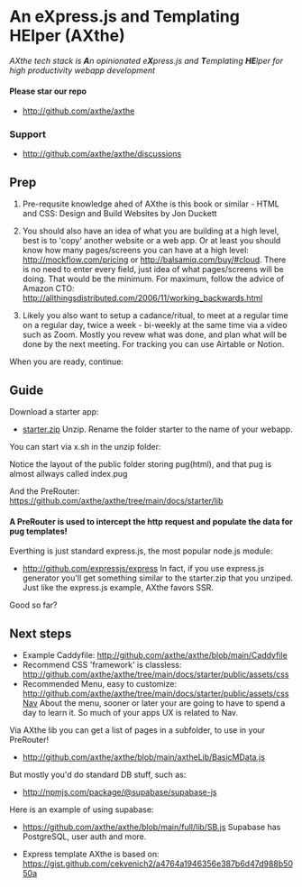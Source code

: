 
# An eXpress.js and Templating HElper (AXthe)
<i>AXthe tech stack is <b>A</b>n opinionated e<b>X</b>press.js and <b>T</b>emplating <b>HE</b>lper for high productivity webapp development</i>

#### Please star our repo
- http://github.com/axthe/axthe

### Support
- http://github.com/axthe/axthe/discussions


## Prep

1. Pre-requsite knowledge ahed of AXthe is this book or similar - HTML and CSS: Design and Build Websites by Jon Duckett

2. You should also have an idea of what you are building at a high level, best is to 'copy' another website or a web app. Or at least you should know how many pages/screens you can have at a high level:
http://mockflow.com/pricing or http://balsamiq.com/buy/#cloud. There is no need to enter every field, just idea of what pages/screens will be doing. That would be the minimum. For maximum, follow the advice of Amazon CTO: http://allthingsdistributed.com/2006/11/working_backwards.html

3. Likely you also want to setup a cadance/ritual, to meet at a regular time on a regular day, twice a week - bi-weekly at the same time via a video such as Zoom. Mostly you revew what was done, and plan what will be done by the next meeting. For tracking you can use Airtable or Notion.

When you are ready, continue:

## Guide

Download a starter app:
- <a href="starter.zip">starter.zip</a>
Unzip. Rename the folder starter to the name of your webapp.

You can start via x.sh in the unzip folder:

Notice the layout of the public folder storing pug(html), and that pug is almost allways called index.pug

And the PreRouter: 
https://github.com/axthe/axthe/tree/main/docs/starter/lib
#### A PreRouter is used to intercept the http request and populate the data for pug templates!

Everthing is just standard express.js, the most popular node.js module:
- http://github.com/expressjs/express
In fact, if you use express.js generator you'll get something similar to the starter.zip that you unziped. Just like the express.js example, AXthe favors SSR.

Good so far?

## Next steps
- Example Caddyfile: http://github.com/axthe/axthe/blob/main/Caddyfile
- Recommend CSS 'framework' is classless: http://github.com/axthe/axthe/tree/main/docs/starter/public/assets/css
- Recommended Menu, easy to customize: http://github.com/axthe/axthe/tree/main/docs/starter/public/assets/cssNav
About the menu, sooner or later your are going to have to spend a day to learn it. So much of your apps UX is related to Nav.

Via AXthe lib you can get a list of pages in a subfolder, to use in your PreRouter!
- http://github.com/axthe/axthe/blob/main/axtheLib/BasicMData.js

But mostly you'd do standard DB stuff, such as:
- http://npmjs.com/package/@supabase/supabase-js

Here is an example of using supabase:
- https://github.com/axthe/axthe/blob/main/full/lib/SB.js
Supabase has PostgreSQL, user auth and more.

- Express template AXthe is based on: https://gist.github.com/cekvenich2/a4764a1946356e387b6d47d988b5050a

